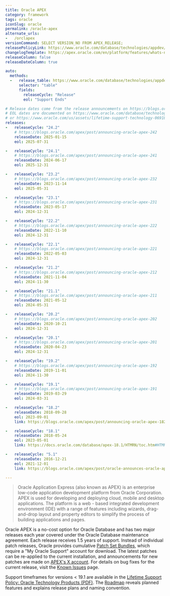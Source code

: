 ```yaml
---
title: Oracle APEX
category: framework
tags: oracle
iconSlug: oracle
permalink: /oracle-apex
alternate_urls:
-   /orclapex
versionCommand: SELECT VERSION_NO FROM APEX_RELEASE;
releasePolicyLink: https://www.oracle.com/database/technologies/appdev/apex/collateral/#assistance
changelogTemplate: https://apex.oracle.com/en/platform/features/whats-new-{{"__RELEASE_CYCLE__" | replace:".",""}}/
releaseColumn: false
releaseDateColumn: true

auto:
  methods:
  -   release_table: https://www.oracle.com/database/technologies/appdev/apex/collateral/
      selector: "table"
      fields:
        releaseCycle: "Release"
        eol: "Support Ends"

# Release dates come from the release announcements on https://blogs.oracle.com/apex/.
# EOL dates are documented on https://www.oracle.com/database/technologies/appdev/apex/collateral/#assistance
# or https://www.oracle.com/us/assets/lifetime-support-technology-069183.pdf.
releases:
-   releaseCycle: "24.2"
    # https://blogs.oracle.com/apex/post/announcing-oracle-apex-242
    releaseDate: 2025-01-15
    eol: 2025-07-31

-   releaseCycle: "24.1"
    # https://blogs.oracle.com/apex/post/announcing-oracle-apex-241
    releaseDate: 2024-06-17
    eol: 2025-12-31

-   releaseCycle: "23.2"
    # https://blogs.oracle.com/apex/post/announcing-oracle-apex-232
    releaseDate: 2023-11-14
    eol: 2025-05-31

-   releaseCycle: "23.1"
    # https://blogs.oracle.com/apex/post/announcing-oracle-apex-231
    releaseDate: 2023-05-17
    eol: 2024-12-31

-   releaseCycle: "22.2"
    # https://blogs.oracle.com/apex/post/announcing-oracle-apex-222
    releaseDate: 2022-11-10
    eol: 2024-12-31

-   releaseCycle: "22.1"
    # https://blogs.oracle.com/apex/post/announcing-oracle-apex-221
    releaseDate: 2022-05-03
    eol: 2024-12-31

-   releaseCycle: "21.2"
    # https://blogs.oracle.com/apex/post/announcing-oracle-apex-212
    releaseDate: 2021-11-04
    eol: 2024-11-30

-   releaseCycle: "21.1"
    # https://blogs.oracle.com/apex/post/announcing-oracle-apex-211
    releaseDate: 2021-05-12
    eol: 2024-05-31

-   releaseCycle: "20.2"
    # https://blogs.oracle.com/apex/post/announcing-oracle-apex-202
    releaseDate: 2020-10-21
    eol: 2024-12-31

-   releaseCycle: "20.1"
    # https://blogs.oracle.com/apex/post/announcing-oracle-apex-201
    releaseDate: 2020-04-23
    eol: 2024-12-31

-   releaseCycle: "19.2"
    # https://blogs.oracle.com/apex/post/announcing-oracle-apex-192
    releaseDate: 2019-11-01
    eol: 2024-11-30

-   releaseCycle: "19.1"
    # https://blogs.oracle.com/apex/post/announcing-oracle-apex-191
    releaseDate: 2019-03-29
    eol: 2024-03-31

-   releaseCycle: "18.2"
    releaseDate: 2018-09-28
    eol: 2023-09-01
    link: https://blogs.oracle.com/apex/post/announcing-oracle-apex-182

-   releaseCycle: "18.1"
    releaseDate: 2018-05-24
    eol: 2023-05-01
    link: https://docs.oracle.com/database/apex-18.1/HTMRN/toc.htm#HTMRN-GUID-540B73CB-08A7-4422-B6BF-CC785EC47694

-   releaseCycle: "5.1"
    releaseDate: 2016-12-21
    eol: 2021-12-01
    link: https://blogs.oracle.com/apex/post/oracle-announces-oracle-application-express-51

---
```


> Oracle Application Express (also known as APEX) is an enterprise low-code application
> development platform from Oracle Corporation. APEX is used for developing and deploying cloud,
>mobile and desktop applications. The platform is a web - based integrated development
> environment (IDE) with a range of features including wizards, drag-and-drop layout and property
> editors to simplify the process of building applications and pages.

Oracle APEX is a no-cost option for Oracle Database and has two major releases each year covered under
the Oracle Database maintenance agreement. Each release receives 1.5 years of support. Instead
of individual patch releases, Oracle provides cumulative
[Patch Set Bundles](https://www.oracle.com/tools/downloads/apex-downloads/), which require a "My
Oracle Support" account for download. The latest patches can be re-applied to the current
installation, and announcements for new patches are made on
[APEX's X account](https://twitter.com/OracleAPEX). For details on bug fixes for the current
release, visit the [Known Issues](http://apex.oracle.com/known-issues) page.

Support timeframes for versions < 19.1 are available in the [Lifetime Support Policy: Oracle
Technology Products (PDF)](https://www.oracle.com/support/lifetime-support/resources.html).
The [Roadmap](https://apex.oracle.com/sod) reveals planned features and explains release plans and
naming convention.

